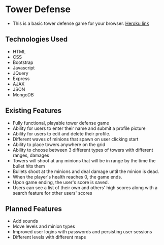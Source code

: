 # Tower Defense
* This is a basic tower defense game for your browser.
[Heroku link](https://mighty-island-51639.herokuapp.com/)

## Technologies Used
* HTML
* CSS
* Bootstrap
* Javascript
* JQuery
* Express
* AJAX
* JSON
* MongoDB

## Existing Features
* Fully functional, playable tower defense game
* Ability for users to enter their name and submit a profile picture
* Ability for users to edit and delete their profile.
* Different waves of minions that spawn on user clicking start
* Ability to place towers anywhere on the grid
* Ability to choose between 3 different types of towers with different ranges, damages
* Towers will shoot at any minions that will be in range by the time the bullet hits them
* Bullets shoot at the minions and deal damage until the minion is dead.
* When the player's health reaches 0, the game ends.
* Upon game ending, the user's score is saved.
* Users can see a list of their own and others' high scores along with a search feature for other users' scores

## Planned Features
* Add sounds
* Move levels and minion types
* Improved user logins with passwords and persisting user sessions
* Different levels with different maps
